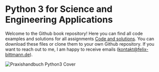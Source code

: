# Python 3 for Science and Engineering Applications
Welcome to the Github book repository!
Here you can find all code examples and solutions for all assignments [Code and solutions](https://github.com/fbittmann/Pythonbook/tree/main/Code%20and%20solutions). You can download these files or clone them to your own Github repository. If you want to reach out to me, I am happy to receive emails (kontakt@felix-bittmann.de).


![Praxishandbuch Python3 Cover](https://raw.githubusercontent.com/fbittmann/Python/master/praxishandbuch_python3.png)




